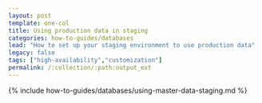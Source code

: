 ```yaml
---
layout: post
template: one-col
title: Using production data in staging
categories: how-to-guides/databases
lead: "How to set up your staging environment to use production data"
legacy: false
tags: ["high-availability","customization"]
permalink: /:collection/:path:output_ext
---
```

{% include how-to-guides/databases/using-master-data-staging.md %}
